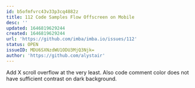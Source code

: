 ```yaml
---
id: b5ofmfvrc43v33p3cq4882z
title: 112 Code Samples Flow Offscreen on Mobile
desc: ''
updated: 1646819629244
created: 1646819629244
url: 'https://github.com/imba/imba.io/issues/112'
status: OPEN
issueID: MDU6SXNzdWU1ODU3MjQ3Njk=
author: 'https://github.com/alystair'
---
```

Add X scroll overflow at the very least. Also code comment color does not have sufficient contrast on dark background.
